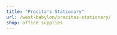 ```yaml
---
title: "Procita's Stationary"
url: /west-babylon/procitas-stationary/
shop: office supplies
---
```

